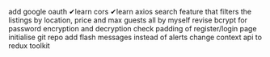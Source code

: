 add google oauth
✔learn cors 
✔learn axios
search feature that filters the listings by location, price and max guests all by myself
revise bcrypt for password encryption and decryption
check padding of register/login page
initialise git repo
add flash messages instead of alerts
change context api to redux toolkit
